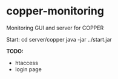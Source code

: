 # copper-monitoring
Monitoring GUI and server for COPPER

Start:
cd server/copper
java -jar ../start.jar

__TODO:__
- htaccess
- login page